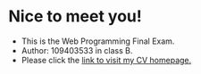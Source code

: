 # Nice to meet you!
* This is the Web Programming Final Exam.
* Author: 109403533 in class B.
* Please click the [link to visit my CV homepage.](https://xup6sophia.github.io/) 
